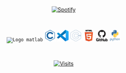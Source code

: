 


&nbsp;<div align="center">
  [![Spotify](https://spotify-now-albertos-projects-c7a2f9c2.vercel.app//api/spotify?background_color=0d1117&border_color=ffffff)](https://open.spotify.com/user/31uymqpieuqu273rs7p3vfuqo3sy?si=facca7da777d4582)
</div>

&nbsp;<div align="center">
  
<div align="center">

 <code><img
    height="30"
    src="https://www.mathworks.com/matlabcentral/communitycontests/uploaded_files/159/image.png"
    alt="Logo matlab"/></code>
<code><img
    height="30"
    src="https://github.com/devicons/devicon/blob/master/icons/c/c-line.svg"
    alt="Logo c"/></code>
<code><img
    height="30"
    src="https://raw.githubusercontent.com/github/explore/80688e429a7d4ef2fca1e82350fe8e3517d3494d/topics/visual-studio-code/visual-studio-code.png"
    alt="Logo visual studio"/></code>
<code><img
    height="30"
    src="https://github.com/devicons/devicon/blob/master/icons/cplusplus/cplusplus-line.svg"
    alt="Logo C++"/></code>
<code><img
    height="30"
    src="https://raw.githubusercontent.com/github/explore/80688e429a7d4ef2fca1e82350fe8e3517d3494d/topics/html/html.png"
    alt="Logo HTML"/></code>
<code><img
    height="30"
    src="https://github.com/devicons/devicon/blob/master/icons/github/github-original-wordmark.svg"
    alt="Logo github"/></code>
<code><img
    height="30" 
    src="https://github.com/devicons/devicon/blob/master/icons/python/python-original-wordmark.svg"
    alt="Logo python"/></code>
  </div>
&nbsp;<div align="center">

  [![Visits](https://komarev.com/ghpvc/?username=xalbertho&logo=GitHub&label=github%20visits&color=336699&logoColor=white&style=flat-square)](https://github.com/xalbertho)
